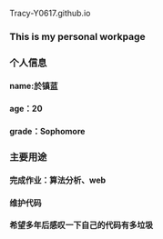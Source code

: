   Tracy-Y0617.github.io
  ### This is my personal workpage
  ### 个人信息
  #### name:於镇蓝 
  #### age：20
  #### grade：Sophomore
  ### 主要用途
  #### 完成作业：算法分析、web
  #### 维护代码
  #### 希望多年后感叹一下自己的代码有多垃圾

